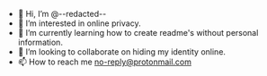 - 👋 Hi, I’m @--redacted--
- 👀 I’m interested in online privacy.
- 🌱 I’m currently learning how to create readme's without personal information.
- 💞️ I’m looking to collaborate on hiding my identity online.
- 📫 How to reach me no-reply@protonmail.com

<!---
--redacted--/--redacted-- is a ✨ special ✨ repository because its `README.md` (this file) appears on your GitHub profile.
You can click the Preview link to take a look at your changes.
--->
